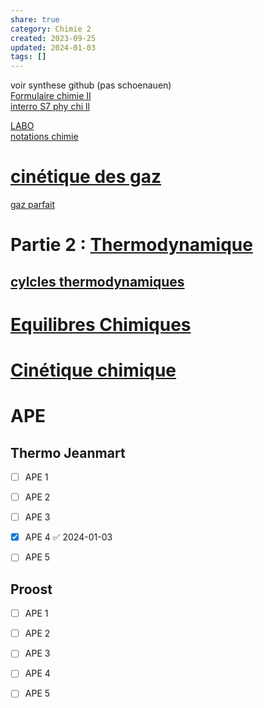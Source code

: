 ```yaml
---  
share: true  
category: Chimie 2  
created: 2023-09-25  
updated: 2024-01-03  
tags: []  
---  
```

  
voir synthese github (pas schoenauen)  
[Formulaire chimie II](Formulaire%20chimie%20II.md)  
[interro S7 phy chi ll](interro%20S7%20phy%20chi%20ll.md)  
  
[LABO](LABO.md)  
[notations chimie](notations%20chimie.md)  
  
# [cinétique des gaz](cin%C3%A9tique%20des%20gaz.md)  
[gaz parfait](gaz%20parfait.md)  
# Partie 2 : [Thermodynamique](Thermodynamique.md)  
## [cylcles thermodynamiques](cylcles%20thermodynamiques.md)  
  
  
# [Equilibres Chimiques](Equilibres%20Chimiques.md)  
  
# [Cinétique chimique](Cin%C3%A9tique%20chimique.md)  
  
  
# APE  
## Thermo Jeanmart  
  
- [ ] APE 1  
  
- [ ] APE 2  
  
- [ ] APE 3  
  
- [x] APE 4 ✅ 2024-01-03  
  
- [ ] APE 5  
## Proost  
  
- [ ] APE 1  
  
- [ ] APE 2  
  
- [ ] APE 3  
  
- [ ] APE 4  
  
- [ ] APE 5  
